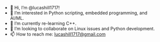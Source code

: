 - 👋 Hi, I’m @lucashill1717!
- 👀 I’m interested in Python scripting, embedded programming, and AI/ML.
- 🌱 I’m currently re-learning C++.
- 💞️ I’m looking to collaborate on Linux issues and Python development.
- 📫 How to reach me: lucashill1717@gmail.com
